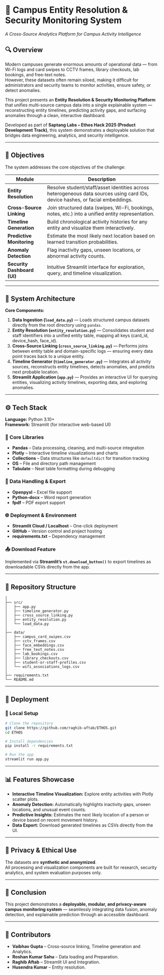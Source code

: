 # 🏫 Campus Entity Resolution & Security Monitoring System  
*A Cross-Source Analytics Platform for Campus Activity Intelligence*  

## 🔍 Overview  
Modern campuses generate enormous amounts of operational data — from Wi-Fi logs and card swipes to CCTV frames, library checkouts, lab bookings, and free-text notes.  
However, these datasets often remain siloed, making it difficult for administrators and security teams to monitor activities, ensure safety, or detect anomalies.  

This project presents an **Entity Resolution & Security Monitoring Platform** that unifies multi-source campus data into a single explainable system — reconstructing entity timelines, predicting activity gaps, and surfacing anomalies through a clean, interactive dashboard.  

Developed as part of **Saptang Labs – Ethos Hack 2025 (Product Development Track)**, this system demonstrates a deployable solution that bridges data engineering, analytics, and security intelligence.  

---

## 🎯 Objectives  
The system addresses the core objectives of the challenge:  

| Module | Description |
|---------|--------------|
| **Entity Resolution** | Resolve student/staff/asset identities across heterogeneous data sources using card IDs, device hashes, or facial embeddings. |
| **Cross-Source Linking** | Join structured data (swipes, Wi-Fi, bookings, notes, etc.) into a unified entity representation. |
| **Timeline Generation** | Build chronological activity histories for any entity and visualize them interactively. |
| **Predictive Monitoring** | Estimate the most likely next location based on learned transition probabilities. |
| **Anomaly Detection** | Flag inactivity gaps, unseen locations, or abnormal activity counts. |
| **Security Dashboard (UI)** | Intuitive Streamlit interface for exploration, query, and timeline visualization. |

---

## 🧠 System Architecture  
**Core Components:**  

1. **Data Ingestion (`load_data.py`)** — Loads structured campus datasets directly from the root directory using `pandas`.  
2. **Entity Resolution (`entity_resolution.py`)** — Consolidates student and staff identifiers into a unified entity table, mapping all keys (card_id, device_hash, face_id).  
3. **Cross-Source Linking (`cross_source_linking.py`)** — Performs joins between entity table and domain-specific logs — ensuring every data point traces back to a unique entity.  
4. **Timeline Generator (`timeline_generator.py`)** — Integrates all activity sources, reconstructs entity timelines, detects anomalies, and predicts next probable location.  
5. **Streamlit Application (`app.py`)** — Provides an interactive UI for querying entities, visualizing activity timelines, exporting data, and exploring anomalies.  

---

## ⚙️ Tech Stack  

**Language:** Python 3.10+  
**Framework:** Streamlit (for interactive web-based UI)  

### 🧩 Core Libraries  
- **Pandas** – Data processing, cleaning, and multi-source integration  
- **Plotly** – Interactive timeline visualizations and charts  
- **Collections** – Data structures like `defaultdict` for transition tracking  
- **OS** – File and directory path management  
- **Tabulate** – Neat table formatting during debugging  

### 💾 Data Handling & Export  
- **Openpyxl** – Excel file support  
- **Python-docx** – Word report generation  
- **fpdf** – PDF export support  

### 🌐 Deployment & Environment  
- **Streamlit Cloud / Localhost** – One-click deployment  
- **GitHub** – Version control and project hosting  
- **requirements.txt** – Dependency management  

### 📤 Download Feature  
Implemented via **Streamlit’s `st.download_button()`** to export timelines as downloadable CSVs directly from the app.  

---

## 📂 Repository Structure  

```
│
├── src/
│   ├── app.py
│   ├── timeline_generator.py
│   ├── cross_source_linking.py
│   ├── entity_resolution.py
│   └── load_data.py
│
├── data/
│   ├── campus_card_swipes.csv
│   ├── cctv_frames.csv
│   ├── face_embeddings.csv
│   ├── free_text_notes.csv
│   ├── lab_bookings.csv
│   ├── library_checkouts.csv
│   ├── student-or-staff-profiles.csv
│   └── wifi_associations_logs.csv
│
├── requirements.txt
└── README.md
```

---

## 🚀 Deployment  
### 🔧 Local Setup  
```bash
# Clone the repository
git clone https://github.com/raghib-aftab/ETHOS.git
cd ETHOS

# Install dependencies
pip install -r requirements.txt

# Run the app
streamlit run app.py
```  

---

## 📊 Features Showcase  
- **Interactive Timeline Visualization:** Explore entity activities with Plotly scatter plots.  
- **Anomaly Detection:** Automatically highlights inactivity gaps, unseen locations, and unusual event counts.  
- **Predictive Insights:** Estimates the next likely location of a person or device based on recent movement history.  
- **Data Export:** Download generated timelines as CSVs directly from the UI.  

---

## 🔐 Privacy & Ethical Use  
The datasets are **synthetic and anonymized**.  
All processing and visualization components are built for research, security analytics, and system evaluation purposes only.  

---

## 🏁 Conclusion  
This project demonstrates a **deployable, modular, and privacy-aware campus monitoring system** — seamlessly integrating data fusion, anomaly detection, and explainable prediction through an accessible dashboard.  

---

## 👥 Contributors  
- **Vaibhav Gupta** – Cross-source linking, Timeline generation and Analytics.  
- **Roshan Kumar Sahu** – Data loading and Preparation.  
- **Raghib Aftab** – Streamlit UI and Integration.  
- **Husendra Kumar** – Entity resolution.  
